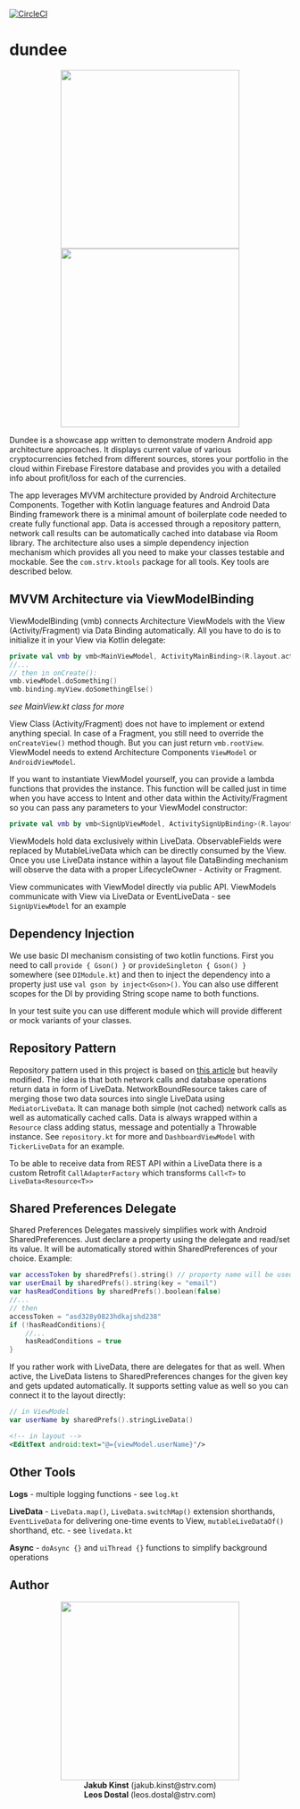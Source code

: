 [![CircleCI](https://circleci.com/gh/strvcom/dundee.svg?style=svg)](https://circleci.com/gh/strvcom/dundee)

dundee
==============

<p align="center">
	<img src="https://github.com/strvcom/dundee/raw/master/extras/device-2018-02-26-134516.png" width="320"/>
	<img src="https://github.com/strvcom/dundee/raw/master/extras/device-2018-02-26-135801.png" width="320"/>
</p


Dundee is a showcase app written to demonstrate modern Android app architecture approaches. It displays current value of various cryptocurrencies fetched from different sources, 
stores your portfolio in the cloud within Firebase Firestore database and provides you with a detailed info about profit/loss for each of the currencies.

The app leverages MVVM architecture provided by Android Architecture Components. 
Together with Kotlin language features and Android Data Binding framework there is a minimal amount of boilerplate code needed to create fully functional app. 
Data is accessed through a repository pattern, network call results can be automatically cached into database via Room library. The architecture also uses a simple dependency injection
mechanism which provides all you need to make your classes testable and mockable. See the `com.strv.ktools` package for all tools. Key tools are described below.

MVVM Architecture via ViewModelBinding
----------------

ViewModelBinding (vmb) connects Architecture ViewModels with the View (Activity/Fragment) via Data Binding automatically. All you have to do is to initialize it in your View via Kotlin delegate:

```kotlin
private val vmb by vmb<MainViewModel, ActivityMainBinding>(R.layout.activity_main)
//...
// then in onCreate():
vmb.viewModel.doSomething()
vmb.binding.myView.doSomethingElse()
```

_see MainView.kt class for more_

View Class (Activity/Fragment) does not have to implement or extend anything special. In case of a Fragment, you still need to override the `onCreateView()` method though. But you can just return `vmb.rootView`.
ViewModel needs to extend Architecture Components `ViewModel` or `AndroidViewModel`. 

If you want to instantiate ViewModel yourself, you can provide a lambda functions that provides the instance. 
This function will be called just in time when you have access to Intent and other data within the Activity/Fragment so you can pass any parameters to your ViewModel constructor:

```kotlin
private val vmb by vmb<SignUpViewModel, ActivitySignUpBinding>(R.layout.activity_sign_up) { SignUpViewModel(intent.getStringExtra(EXTRA_DEFAULT_EMAIL), intent.getStringExtra(EXTRA_DEFAULT_PASSWORD)) }
```

ViewModels hold data exclusively within LiveData. ObservableFields were replaced by MutableLiveData which can be directly consumed by the View. Once you use LiveData instance within a layout file DataBinding mechanism will observe 
the data with a proper LifecycleOwner - Activity or Fragment.

View communicates with ViewModel directly via public API. ViewModels communicate with View via LiveData or EventLiveData - see `SignUpViewModel` for an example

Dependency Injection
--------------------

We use basic DI mechanism consisting of two kotlin functions. First you need to call `provide { Gson() }` or `provideSingleton { Gson() }` somewhere (see `DIModule.kt`) and then to inject the dependency into a property
just use `val gson by inject<Gson>()`. You can also use different scopes for the DI by providing String scope name to both functions.

In your test suite you can use different module which will provide different or mock variants of your classes.

Repository Pattern
------------------

Repository pattern used in this project is based on [this article](https://developer.android.com/topic/libraries/architecture/guide.html) but heavily modified. The idea is that both network calls and database operations
return data in form of LiveData. NetworkBoundResource takes care of merging those two data sources into single LiveData using `MediatorLiveData`. It can manage both simple (not cached) network calls as well as automatically cached calls.
Data is always wrapped within a `Resource` class adding status, message and potentially a Throwable instance. See `repository.kt` for more and `DashboardViewModel` with `TickerLiveData` for an example.

To be able to receive data from REST API within a LiveData there is a custom Retrofit `CallAdapterFactory` which transforms `Call<T>` to `LiveData<Resource<T>>`

Shared Preferences Delegate
---------------------------
Shared Preferences Delegates massively simplifies work with Android SharedPreferences. Just declare a property using the delegate and read/set its value. It will be automatically stored within SharedPreferences of your choice.
Example:

```kotlin
var accessToken by sharedPrefs().string() // property name will be used as the key
var userEmail by sharedPrefs().string(key = "email")
var hasReadConditions by sharedPrefs().boolean(false)
//...
// then
accessToken = "asd328y0823hdkajshd238"
if (!hasReadConditions){
	//...
	hasReadConditions = true
}
```

If you rather work with LiveData, there are delegates for that as well. When active, the LiveData listens to SharedPreferences changes for the given key and gets updated automatically. It supports setting value as well so
you can connect it to the layout directly:

```kotlin
// in ViewModel
var userName by sharedPrefs().stringLiveData()
```

```xml
<!-- in layout -->
<EditText android:text="@={viewModel.userName}"/>
```

Other Tools
-----------
**Logs** - multiple logging functions - see `log.kt`

**LiveData** - `LiveData.map()`, `LiveData.switchMap()` extension shorthands, `EventLiveData` for delivering one-time events to View, `mutableLiveDataOf()` shorthand, etc. - see `livedata.kt`

**Async** - `doAsync {}` and `uiThread {}` functions to simplify background operations
	

Author
------

<p align="center">
	<a href="http://www.strv.com">
		<img src="https://github.com/strvcom/dundee/raw/master/extras/strv-logo.png" width="320"/>
	</a>
	<br/>
	<b>Jakub Kinst</b> (jakub.kinst@strv.com)
	<br/>
	<b>Leos Dostal</b> (leos.dostal@strv.com)
</p>